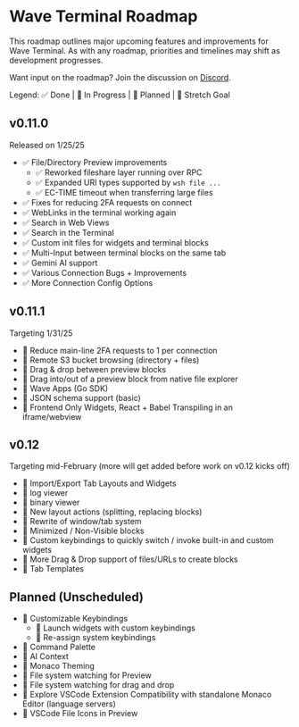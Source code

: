 # Wave Terminal Roadmap

This roadmap outlines major upcoming features and improvements for Wave Terminal. As with any roadmap, priorities and timelines may shift as development progresses.

Want input on the roadmap? Join the discussion on [Discord](https://discord.gg/XfvZ334gwU).

Legend: ✅ Done | 🔧 In Progress | 🔷 Planned | 🤞 Stretch Goal

## v0.11.0

Released on 1/25/25

- ✅ File/Directory Preview improvements
  - ✅ Reworked fileshare layer running over RPC
  - ✅ Expanded URI types supported by `wsh file ...`
  - ✅ EC-TIME timeout when transferring large files
- ✅ Fixes for reducing 2FA requests on connect
- ✅ WebLinks in the terminal working again
- ✅ Search in Web Views
- ✅ Search in the Terminal
- ✅ Custom init files for widgets and terminal blocks
- ✅ Multi-Input between terminal blocks on the same tab
- ✅ Gemini AI support
- ✅ Various Connection Bugs + Improvements
- ✅ More Connection Config Options

## v0.11.1

Targeting 1/31/25

- 🔧 Reduce main-line 2FA requests to 1 per connection
- 🔧 Remote S3 bucket browsing (directory + files)
- 🔷 Drag & drop between preview blocks
- 🔷 Drag into/out of a preview block from native file explorer
- 🔷 Wave Apps (Go SDK)
- 🔷 JSON schema support (basic)
- 🤞 Frontend Only Widgets, React + Babel Transpiling in an iframe/webview

## v0.12

Targeting mid-February (more will get added before work on v0.12 kicks off)

- 🔷 Import/Export Tab Layouts and Widgets
- 🔷 log viewer
- 🔷 binary viewer
- 🔷 New layout actions (splitting, replacing blocks)
- 🔷 Rewrite of window/tab system
- 🔷 Minimized / Non-Visible blocks
- 🔷 Custom keybindings to quickly switch / invoke built-in and custom widgets
- 🔷 More Drag & Drop support of files/URLs to create blocks
- 🔷 Tab Templates

## Planned (Unscheduled)

- 🔷 Customizable Keybindings
  - 🔷 Launch widgets with custom keybindings
  - 🔷 Re-assign system keybindings
- 🔷 Command Palette
- 🔷 AI Context
- 🔷 Monaco Theming
- 🔷 File system watching for Preview
- 🔷 File system watching for drag and drop
- 🤞 Explore VSCode Extension Compatibility with standalone Monaco Editor (language servers)
- 🤞 VSCode File Icons in Preview
